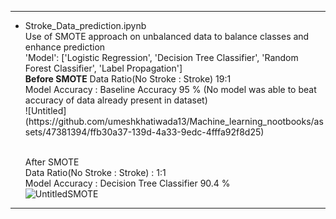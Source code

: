 <hr>
<ul>
<li>Stroke_Data_prediction.ipynb</li>
Use of SMOTE approach on unbalanced data to balance classes and enhance prediction <br>
'Model': ['Logistic Regression', 'Decision Tree Classifier', 'Random Forest Classifier', 'Label Propagation'] <br>
<b>Before SMOTE</b>
Data Ratio(No Stroke : Stroke) 19:1  <br>
Model Accuracy : Baseline Accuracy 95 % (No model was able to beat accuracy of data already present in dataset) <br>
![Untitled](https://github.com/umeshkhatiwada13/Machine_learning_nootbooks/assets/47381394/ffb30a37-139d-4a33-9edc-4fffa92f8d25)

<br>After SMOTE<br>
Data Ratio(No Stroke : Stroke) : 1:1 <br>
Model Accuracy : Decision Tree Classifier 90.4 % <br>
![UntitledSMOTE](https://github.com/umeshkhatiwada13/Machine_learning_nootbooks/assets/47381394/88652d0f-ac33-44aa-8982-68158abad136)
</ul>
<hr>
